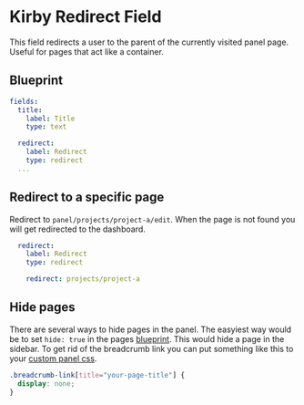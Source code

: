 # Kirby Redirect Field

This field redirects a user to the parent of the currently visited panel page.  
Useful for pages that act like a container.

## Blueprint
```yml
fields:
  title:
    label: Title
    type: text

  redirect:
    label: Redirect
    type: redirect
  ...
```

## Redirect to a specific page

Redirect to `panel/projects/project-a/edit`.
When the page is not found you will get redirected to the dashboard.

```yml
  redirect:
    label: Redirect
    type: redirect

    redirect: projects/project-a
```

## Hide pages
There are several ways to hide pages in the panel. The easyiest way would be to set `hide: true` in the pages [blueprint](https://getkirby.com/docs/panel/blueprints/page-settings#hide-page). This would hide a page in the sidebar. To get rid of the breadcrumb link you can put something like this to your [custom panel css](https://getkirby.com/docs/developer-guide/panel/css).

```css
.breadcrumb-link[title="your-page-title"] {
  display: none;
}
```
